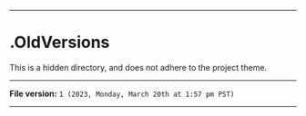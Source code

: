 
***

# .OldVersions

This is a hidden directory, and does not adhere to the project theme.

***

**File version:** `1 (2023, Monday, March 20th at 1:57 pm PST)`

***
